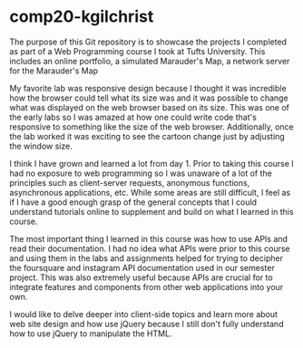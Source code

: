 # comp20-kgilchrist

The purpose of this Git repository is to showcase the projects I completed as part of a Web Programming course I took at Tufts University. This includes an online portfolio, a simulated Marauder's Map, a network server for the Marauder's Map 

My favorite lab was responsive design because I thought it was incredible how the browser could tell what its size was and it was possible to change what was displayed on the web browser based on its size. This was one of the early labs so I was amazed at how one could write code that's responsive to something like the size of the web browser. Additionally, once the lab worked it was exciting to see the cartoon change just by adjusting the window size.

I think I have grown and learned a lot from day 1. Prior to taking this course I had no exposure to web programming so I was unaware of a lot of the principles such as client-server requests, anonymous functions, asynchronous applications, etc. While some areas are still difficult, I feel as if I have a good enough grasp of the general concepts that I could understand tutorials online to supplement and build on what I learned in this course.

The most important thing I learned in this course was how to use APIs and read their documentation. I had no idea what APIs were prior to this course and using them in the labs and assignments helped for trying to decipher the foursquare and instagram API documentation used in our semester project. This was also extremely useful because APIs are crucial for to integrate features and components from other web applications into your own.

I would like to delve deeper into client-side topics and learn more about web site design and how use jQuery because I still don't fully understand how to use jQuery to manipulate the HTML.
